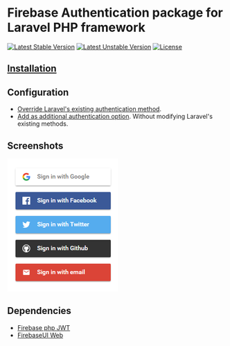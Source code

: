 # Firebase Authentication package for Laravel PHP framework

[![Latest Stable Version](https://poser.pugx.org/vinkas/firebase-auth-laravel/v/stable.svg)](https://packagist.org/packages/vinkas/firebase-auth-laravel)
[![Latest Unstable Version](https://poser.pugx.org/vinkas/firebase-auth-laravel/v/unstable.svg)](https://packagist.org/packages/vinkas/firebase-auth-laravel)
[![License](https://poser.pugx.org/vinkas/firebase-auth-laravel/license.svg)](https://packagist.org/packages/vinkas/firebase-auth-laravel)

## [Installation](https://community.vinkas.com/t/firebase-authentication-package-for-laravel-php-framework/19/3?u=vinothkannans)


## Configuration

* [Override Laravel's existing authentication method](https://community.vinkas.com/t/firebase-authentication-package-for-laravel-php-framework/19/5?u=vinothkannans).
* [Add as additional authentication option](https://community.vinkas.com/t/firebase-authentication-package-for-laravel-php-framework/19/4?u=vinothkannans). Without modifying Laravel's existing methods.

## Screenshots

![FirebaseUI Web](/screenshots/sign-in-providers.png)

## Dependencies

* [Firebase php JWT](https://github.com/firebase/php-jwt)
* [FirebaseUI Web](https://github.com/firebase/firebaseui-web)
